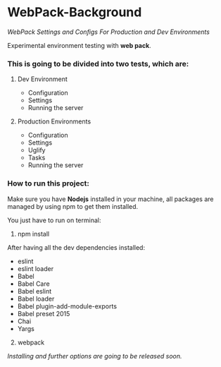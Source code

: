 # WebPack-Background

*WebPack Settings and Configs For Production and Dev Environments*

Experimental environment testing with **web pack**.

### This is going to be divided into two tests, which are:

1. Dev Environment

   * Configuration
   * Settings
   * Running the server

2. Production Environments

   * Configuration
   * Settings
   * Uglify
   * Tasks
   * Running the server


### How to run this project:

Make sure you have **Nodejs** installed in your machine, all packages are managed by using npm to get them installed.

You just have to run on terminal:

1. npm install

  After having all the dev dependencies installed:

  * eslint
  * eslint loader
  * Babel
  * Babel Care
  * Babel eslint
  * Babel loader
  * Babel plugin-add-module-exports
  * Babel preset 2015
  * Chai
  * Yargs

2. webpack


*Installing and further options are going to be released soon.*
